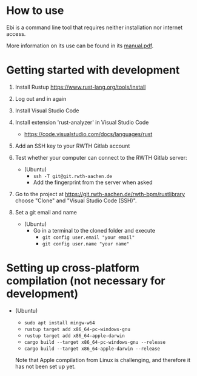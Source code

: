 # How to use

Ebi is a command line tool that requires neither installation nor internet access.

More information on its use can be found in its [manual.pdf](https://git.rwth-aachen.de/rwth-bpm/rustlibrary/-/raw/main/build/nightly/manual.pdf?ref_type=heads&inline=true).

# Getting started with development

1. Install Rustup
    https://www.rust-lang.org/tools/install

1. Log out and in again

1. Install Visual Studio Code

1. Install extension 'rust-analyzer' in Visual Studio Code
    - https://code.visualstudio.com/docs/languages/rust

1. Add an SSH key to your RWTH Gitlab account

1. Test whether your computer can connect to the RWTH Gitlab server:
    - (Ubuntu)
        - `ssh -T git@git.rwth-aachen.de`
        - Add the fingerprint from the server when asked

1. Go to the project at https://git.rwth-aachen.de/rwth-bpm/rustlibrary choose "Clone" and "Visual Studio Code (SSH)".

1. Set a git email and name
    - (Ubuntu)
        - Go in a terminal to the cloned folder and execute
            - `git config user.email "your email"`
            - `git config user.name "your name"`

# Setting up cross-platform compilation (not necessary for development)

- (Ubuntu)
    - `sudo apt install mingw-w64`
    - `rustup target add x86_64-pc-windows-gnu`
    - `rustup target add x86_64-apple-darwin`
    - `cargo build --target x86_64-pc-windows-gnu --release`
    - `cargo build --target x86_64-apple-darwin --release`

    Note that Apple compilation from Linux is challenging, and therefore it has not been set up yet.